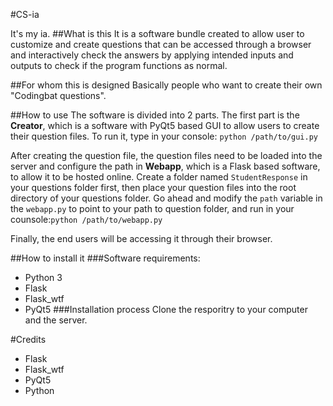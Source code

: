 #CS-ia

It's my ia.
##What is this
It is a software bundle created to allow user 
to customize and create questions that can be 
accessed through a browser and interactively 
check the answers by applying intended inputs 
and outputs to check if the program functions as 
normal.

##For whom this is designed
Basically people who want to create their own 
"Codingbat questions".

##How to use
The software is divided into 2 parts. The first part is the **Creator**, which is a software with PyQt5 based GUI to allow users to create their question files. To run it, type in your console:
`python /path/to/gui.py`

After creating the question file, the question files need to be loaded into the server and configure the path in **Webapp**, which is a Flask based software, to allow it to be hosted online. Create a folder named `StudentResponse` in your questions folder first, then place your question files into the root directory of your questions folder. Go ahead and modify the `path` variable in the `webapp.py` to point to your path to question folder, and run in your counsole:`python /path/to/webapp.py`

Finally, the end users will be accessing it through their browser.

##How to install it
###Software requirements:
- Python 3
- Flask
- Flask_wtf
- PyQt5
###Installation process
Clone the resporitry to your computer and the server. 
 
#Credits
- Flask
- Flask_wtf
- PyQt5
- Python